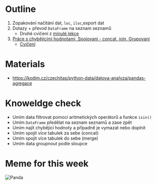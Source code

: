 # Outline

1. Zopakování načítání dat, `loc`, `iloc`,export dat
2. Dotazy + převod `DataFrame` na seznam seznamů
    * Druhé cvičení z [minulé lekce](https://kodim.cz/czechitas/python-data/datova-analyza/pandas-dotazy)
3. [Práce s chybějícími hodnotami, Spojovani - concat, join, Grupovani](https://kodim.cz/czechitas/python-data/datova-analyza/pandas-agregace)
    * [Cvičení](https://kodim.cz/czechitas/python-data/datova-analyza/pandas-agregace/#cviceni)

# Materials

* https://kodim.cz/czechitas/python-data/datova-analyza/pandas-agregace

# Knoweldge check
- Umím data filtrovat pomocí aritmetických operátorů a funkce `isin()`
- Umím `DataFrame` předělat na seznam seznamů a zase zpět
- Umím najít chybějící hodnoty a případně je vymazat nebo doplnit
- Umím spojit více tabulek za sebe (concat)
- Umím spojit více tabulek do sebe (merge)
- Umím data groupnout podle sloupce

# Meme for this week

![Panda](https://miro.medium.com/max/666/1*DadyHI0auADUxl5-ft4uSQ.jpeg)

